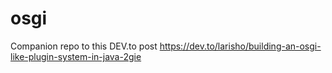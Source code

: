 # osgi

Companion repo to this DEV.to post https://dev.to/larisho/building-an-osgi-like-plugin-system-in-java-2gie
